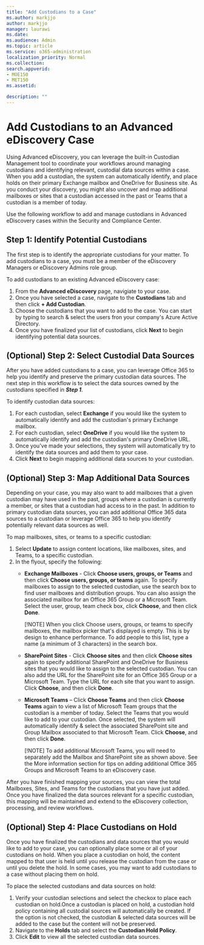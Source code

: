 ```yaml
---
title: "Add Custodians to a Case"
ms.author: markjjo
author: markjjo
manager: laurawi
ms.date: 
ms.audience: Admin
ms.topic: article
ms.service: o365-administration
localization_priority: Normal
ms.collection: 
search.appverid: 
- MOE150
- MET150
ms.assetid: 

description: ""
---
```

# Add Custodians to an Advanced eDiscovery Case
Using Advanced eDiscovery, you can leverage the built-in Custodian Management tool to coordinate your workflows around managing custodians and identifying relevant, custodial data sources within a case. When you add a custodian, the system can automatically identify, and place holds on their primary Exchange mailbox and OneDrive for Business site. As you conduct your discovery, you might also uncover and map additional mailboxes or sites that a custodian accessed in the past or Teams that a custodian is a member of today.

Use the following workflow to add and manage custodians in Advanced eDiscovery cases within the Security and Compliance Center. 

## Step 1: Identify Potential Custodians
The first step is to identify the appropriate custodians for your matter. To add custodians to a case, you must be a member of the eDiscovery Managers or eDiscovery Admins role group.   

To add custodians to an existing Advanced eDiscovery case:
 1. From the **Advanced eDiscovery** page, navigiate to your case.
 2. Once you have selected a case, navigate to the **Custodians** tab and then click **+ Add Custodian**. 
 3. Choose the custodians that you want to add to the case. You can start by typing to search & select the users fron your company's Azure Active Directory.
 4. Once you have finalized your list of custodians, click **Next** to begin identifying potential data sources. 
   
## (Optional) Step 2: Select Custodial Data Sources
After you have added custodians to a case, you can leverage Office 365 to help you identify and preserve the primary custodian data sources. The next step in this workflow is to select the data sources owned by the custodians specified in ***Step 1***. 

To identify custodian data sources: 
 1. For each custodian, select **Exchange** if you would like the system to automatically identify and add the custodian's primary Exchange mailbox. 
 2. For each custodian, select **OneDrive** if you would like the system to automatically identify and add the custodian's primary OneDrive URL. 
 3. Once you've made your selections, they system will automatically try to identify the data sources and add them to your case. 
 4. Click **Next** to begin mapping additional data sources to your custodian.

## (Optional) Step 3: Map Additional Data Sources
Depending on your case, you may also want to add mailboxes that a given custodian may have used in the past, groups where a custodian is currently a member, or sites that a custodian had access to in the past. In addition to primary custodian data sources, you can add additional Office 365 data sources to a custodian or leverage Office 365 to help you identify potentially relevant data sources as well. 

To map mailboxes, sites, or teams to a specific custodian:
  1. Select **Update** to assign content locations, like mailboxes, sites, and Teams, to a specific custodian. 
  2. In the flyout, specify the following:
     -  **Exchange Mailboxes** - Click **Choose users, groups, or Teams** and then click **Choose users, groups, or teams** again. To specify mailboxes to assign to the selected custodian, use the search box to find user mailboxes and distribution groups. You can also assign the associated mailbox for an Office 365 Group or a Microsoft Team. Select the user, group, team check box, click **Choose**, and then click **Done**.

        [!NOTE] 
        When you click Choose users, groups, or teams to specify mailboxes, the mailbox picker that's displayed is empty. This is by design to enhance performance. To add people to this list, type a name (a minimum of 3 characters) in the search box.

     - **SharePoint Sites** - Click **Choose sites** and then click **Choose sites** again to specify additional SharePoint and OneDrive for Business sites that you would like to assign to the selected custodian. You can also add the URL for the SharePoint site for an Office 365 Group or a Microsoft Team. Type the URL for each site that you want to assign. Click **Choose**, and then click **Done**.
     - **Microsoft Teams** – Click **Choose Teams** and then click **Choose Teams** again to view a list of Microsoft Team groups that the custodian is a member of today. Select the Teams that you would like to add to your custodian. Once selected, the system will automatically identify & select the associated SharePoint site and Group Mailbox associated to that Microsoft Team. Click **Choose**, and then click **Done**.
        
        [!NOTE]
        To add additional Microsoft Teams, you will need to separately add the Mailbox and SharePoint site as shown above. See the More information section for tips on adding additional Office 365 Groups and Microsoft Teams to an eDiscovery case.

After you have finished mapping your sources, you can view the total Mailboxes, Sites, and Teams for the custodians that you have just added. Once you have finalized the data sources relevant for a specific custodian, this mapping will be maintained and extend to the eDiscovery collection, processing, and review workflows. 

## (Optional) Step 4: Place Custodians on Hold
 Once you have finalized the custodians and data sources that you would like to add to your case, you can optionally place some or all of your custodians on hold. When you place a custodian on hold, the content mapped to that user is held until you release the custodian from the case or until you delete the hold. In some cases, you may want to add custodians to a case without placing them on hold. 

To place the selected custodians and data sources on hold:
  1. Verify your custodian selections and select the checkox to place each custodian on hold.Once a custodian is placed on hold, a custodian hold policy containing all custodial sources will automatically be created. If the option is not checked, the custodian & selected data sources will be added to the case but the content will not be preserved.
  2. Navigate to the **Holds** tab and select the **Custodian Hold Policy**. 
  3. Click **Edit** to view all the selected custodian data sources.
    
 
    




